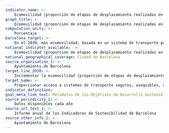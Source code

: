 ```yaml
---
indicator_name: >-
    Ecomovilidad (proporción de etapas de desplazamiento realizadas en medios de transporte público o no motorizado)
graph_title: >-
    Ecomovilidad (proporción de etapas de desplazamiento realizadas en medios de transporte público o no motorizado)
computation_units: >-
    Porcentaje
barcelona_target: >-
    En el 2030, más ecomovilidad, basada en un sistema de transporte público de máxima calidad, sostenible e inclusivo
national_indicator_available:  >-
    Ecomovilidad (proporción de etapas de desplazamiento realizadas en medios de transporte público o no motorizado)
national_geographical_coverage: Ciudad de Barcelona 
source_organisation_1: >-
    Ayuntamiento de Barcelona
target_line_2030: >-
    Incrementar la ecomovilidad (proporción de etapas de desplazamiento realizadas en medios de transporte público o no motorizado). Valor hito 2030: Pendiente de determinar
target_name: >-
    Proporcionar acceso a sistemas de transporte seguros, asequibles, accesibles y sostenibles para todas las personas, y mejorar la seguridad vial, en particular mediante la ampliación del transporte público, con especial atención a las necesidades de las personas en situación vulnerable, mujeres, niñas y niños, personas con discapacidad y personas mayores
indicator_definition:
goal_meta_link_text: Metadatos de los Objetivos de Desarrollo Sostenible de las Naciones Unidas (pdf 894kB)
source_periodicity_1: >-
    Datos disponibles cada año
source_url_text_1: >-
    Informe anual de los Indicadores de Sostenibilidad de Barcelona
source_other_info_1: >-
    Ayuntamiento de Barcelona
---
```

